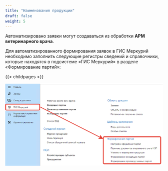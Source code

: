 ```yaml
---
title: "Наименования продукции"
draft: false
weight: 5
---
```


Автоматизировано заявки могут создаваться из обработки **АРМ ветеринарного врача**.

Для автоматизированного формирования заявок в ГИС Меркурий необходимо заполнить следующие регистры сведений и справочники, которые находятся в подсистеме «ГИС Меркурий» в разделе «Формирование партий»:

{{< childpages >}}

[![1][1]][1]

[1]: 1.png
